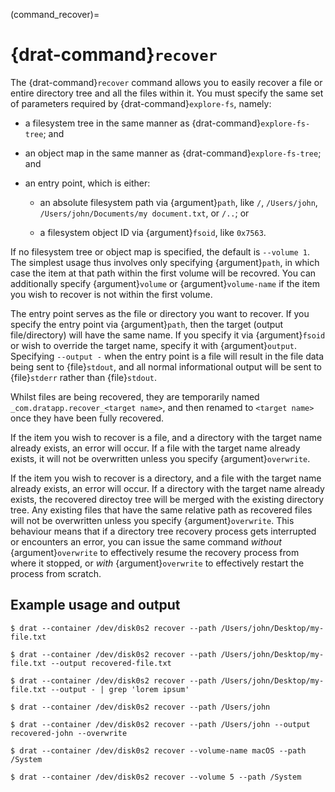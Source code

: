 (command_recover)=

# {drat-command}`recover`

The {drat-command}`recover` command allows you to easily recover a file or
entire directory tree and all the files within it. You must specify the same set
of parameters required by {drat-command}`explore-fs`, namely:

- a filesystem tree in the same manner as {drat-command}`explore-fs-tree`; and

- an object map in the same manner as {drat-command}`explore-fs-tree`; and

- an entry point, which is either:

  - an absolute filesystem path via {argument}`path`, like `/`,
    `/Users/john`, `/Users/john/Documents/my document.txt`, or `/..`; or

  - a filesystem object ID via {argument}`fsoid`, like `0x7563`.

If no filesystem tree or object map is specified, the default is `--volume 1`.
The simplest usage thus involves only specifying {argument}`path`, in which case
the item at that path within the first volume will be recovred. You can
additionally specify {argument}`volume` or {argument}`volume-name` if the item
you wish to recover is not within the first volume.

The entry point serves as the file or directory you want to recover. If you
specify the entry point via {argument}`path`, then the target (output
file/directory) will have the same name. If you specify it via {argument}`fsoid`
or wish to override the target name, specify it with {argument}`output`.
Specifying `--output -` when the entry point is a file will result in the file
data being sent to {file}`stdout`, and all normal informational output will be
sent to {file}`stderr` rather than {file}`stdout`.

Whilst files are being recovered, they are temporarily named
`_com.dratapp.recover_<target name>`, and then renamed to `<target name>` once
they have been fully recovered.

If the item you wish to recover is a file, and a directory with the target name
already exists, an error will occur. If a file with the target name already
exists, it will not be overwritten unless you specify {argument}`overwrite`.

If the item you wish to recover is a directory, and a file with the target name
already exists, an error will occur. If a directory with the target name already
exists, the recovered directoy tree will be merged with the existing directory
tree. Any existing files that have the same relative path as recovered files
will not be overwritten unless you specify {argument}`overwrite`. This behaviour
means that if a directory tree recovery process gets interrupted or encounters
an error, you can issue the same command *without* {argument}`overwrite` to
effectively resume the recovery process from where it stopped, or *with*
{argument}`overwrite` to effectively restart the process from scratch.

## Example usage and output

```
$ drat --container /dev/disk0s2 recover --path /Users/john/Desktop/my-file.txt

$ drat --container /dev/disk0s2 recover --path /Users/john/Desktop/my-file.txt --output recovered-file.txt

$ drat --container /dev/disk0s2 recover --path /Users/john/Desktop/my-file.txt --output - | grep 'lorem ipsum'

$ drat --container /dev/disk0s2 recover --path /Users/john

$ drat --container /dev/disk0s2 recover --path /Users/john --output recovered-john --overwrite

$ drat --container /dev/disk0s2 recover --volume-name macOS --path /System

$ drat --container /dev/disk0s2 recover --volume 5 --path /System
```

```{todo} Provide example output
```
